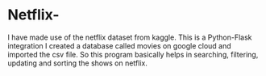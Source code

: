 # Netflix-
I have made use of the netflix dataset from kaggle. This is a Python-Flask integration
I created a database called movies on google cloud and imported the csv file. 
So this program basically helps in searching, filtering, updating and sorting the shows on netflix.
